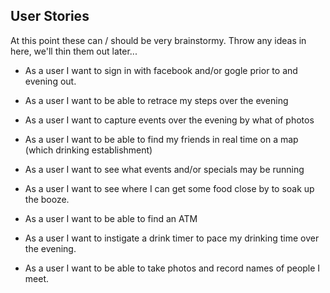 User Stories
------------

At this point these can / should be very brainstormy. Throw any ideas in here, we'll thin them out later...

 * As a user I want to sign in with facebook and/or gogle prior to and evening out. 
 * As a user I want to be able to retrace my steps over the evening
 * As a user I want to capture events over the evening by what of photos
 * As a user I want to be able to find my friends in real time on a map (which drinking establishment)
 * As a user I want to see what events and/or specials may be running
 * As a user I want to see where I can get some food close by to soak up the booze. 
 
 
 * As a user I want to be able to find an ATM
 * As a user I want to instigate a drink timer to pace my drinking time over the evening.
 * As a user I want to be able to take photos and record names of people I meet. 
